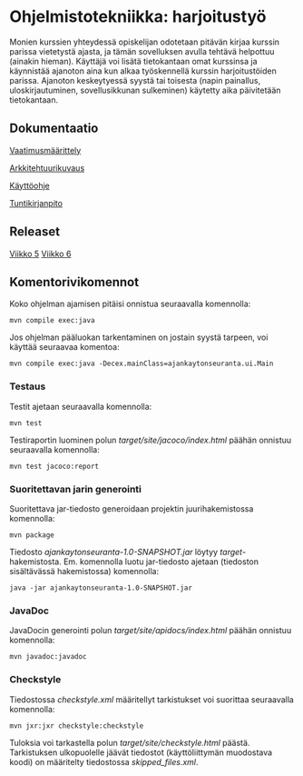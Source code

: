 # Ohjelmistotekniikka: harjoitustyö
Monien kurssien yhteydessä opiskelijan odotetaan pitävän kirjaa kurssin parissa vietetystä ajasta, ja tämän sovelluksen avulla tehtävä helpottuu (ainakin hieman). Käyttäjä voi lisätä tietokantaan omat kurssinsa ja käynnistää ajanoton aina kun alkaa työskennellä kurssin harjoitustöiden parissa. Ajanoton keskeytyessä syystä tai toisesta (napin painallus, uloskirjautuminen, sovellusikkunan sulkeminen) käytetty aika päivitetään tietokantaan.
## Dokumentaatio
[Vaatimusmäärittely](https://github.com/ylireetta/ot-harjoitustyo/blob/master/dokumentaatio/vaatimusmaarittely.md)

[Arkkitehtuurikuvaus](https://github.com/ylireetta/ot-harjoitustyo/blob/master/dokumentaatio/arkkitehtuuri.md)

[Käyttöohje](https://github.com/ylireetta/ot-harjoitustyo/blob/master/dokumentaatio/kayttoohje.md)

[Tuntikirjanpito](https://github.com/ylireetta/ot-harjoitustyo/blob/master/dokumentaatio/tuntikirjanpito.md)

## Releaset
[Viikko 5](https://github.com/ylireetta/ot-harjoitustyo/releases/tag/viikko5)
[Viikko 6](https://github.com/ylireetta/ot-harjoitustyo/releases/tag/viikko6)

## Komentorivikomennot
Koko ohjelman ajamisen pitäisi onnistua seuraavalla komennolla:
```
mvn compile exec:java
```
Jos ohjelman pääluokan tarkentaminen on jostain syystä tarpeen, voi käyttää seuraavaa komentoa:
```
mvn compile exec:java -Decex.mainClass=ajankaytonseuranta.ui.Main
```

### Testaus
Testit ajetaan seuraavalla komennolla:
```
mvn test
```
Testiraportin luominen polun _target/site/jacoco/index.html_ päähän onnistuu seuraavalla komennolla:

```
mvn test jacoco:report
```

### Suoritettavan jarin generointi
Suoritettava jar-tiedosto generoidaan projektin juurihakemistossa komennolla:
```
mvn package
```
Tiedosto _ajankaytonseuranta-1.0-SNAPSHOT.jar_ löytyy _target_-hakemistosta. Em. komennolla luotu jar-tiedosto ajetaan (tiedoston sisältävässä hakemistossa) komennolla:
```
java -jar ajankaytonseuranta-1.0-SNAPSHOT.jar
```

### JavaDoc
JavaDocin generointi polun _target/site/apidocs/index.html_ päähän onnistuu komennolla:
```
mvn javadoc:javadoc
```

### Checkstyle
Tiedostossa _checkstyle.xml_ määritellyt tarkistukset voi suorittaa seuraavalla komennolla:
```
mvn jxr:jxr checkstyle:checkstyle
```
Tuloksia voi tarkastella polun _target/site/checkstyle.html_ päästä. Tarkistuksen ulkopuolelle jäävät tiedostot (käyttöliittymän muodostava koodi) on määritelty tiedostossa _skipped_files.xml_.
